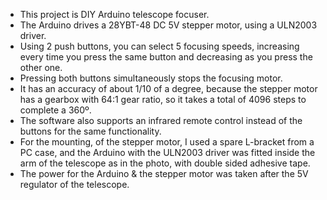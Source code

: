 - This project is DIY Arduino telescope focuser.
- The Arduino drives a 28YBT-48 DC 5V stepper motor, using a ULN2003 driver.
- Using 2 push buttons, you can select 5 focusing speeds, increasing every time you press the same button and decreasing as you press the other one.
- Pressing both buttons simultaneously stops the focusing motor.
- It has an accuracy of about 1/10 of a degree, because the stepper motor has a gearbox with 64:1 gear ratio, so it takes a total of 4096 steps to complete a 360º.
- The software also supports an infrared remote control instead of the buttons for the same functionality.
- For the mounting, of the stepper motor, I used a spare L-bracket from a PC case, and the Arduino with the ULN2003 driver was fitted inside the arm of the telescope as in the photo, with double sided adhesive tape. 
- The power for the Arduino & the stepper motor was taken after the 5V regulator of the telescope.


<!---
skesinis/skesinis is a ✨ special ✨ repository because its `README.md` (this file) appears on your GitHub profile.
You can click the Preview link to take a look at your changes.
--->
